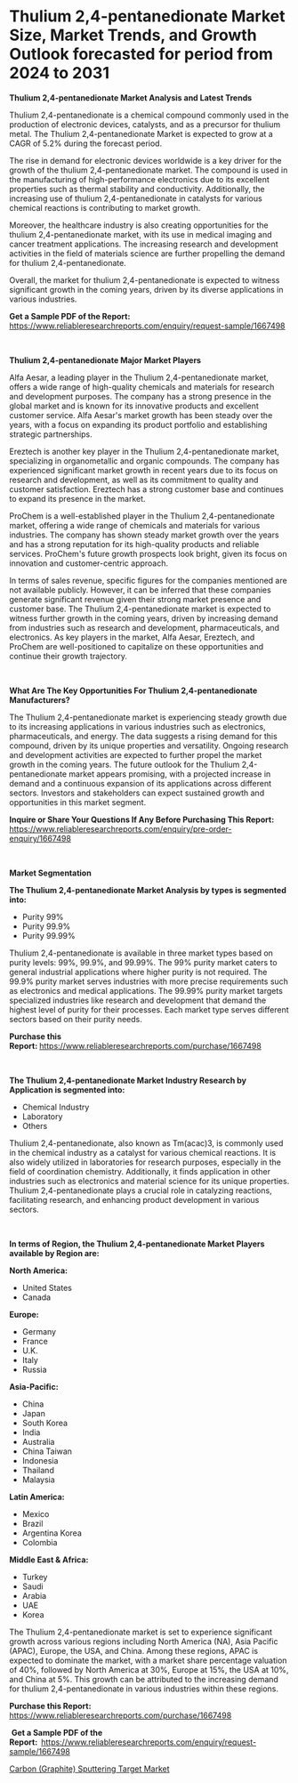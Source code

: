 <p><h1>Thulium 2,4-pentanedionate Market Size, Market Trends, and Growth Outlook forecasted for period from 2024 to 2031</h1></p><p><strong>Thulium 2,4-pentanedionate Market Analysis and Latest Trends</strong></p>
<p><p>Thulium 2,4-pentanedionate is a chemical compound commonly used in the production of electronic devices, catalysts, and as a precursor for thulium metal. The Thulium 2,4-pentanedionate Market is expected to grow at a CAGR of 5.2% during the forecast period. </p><p>The rise in demand for electronic devices worldwide is a key driver for the growth of the thulium 2,4-pentanedionate market. The compound is used in the manufacturing of high-performance electronics due to its excellent properties such as thermal stability and conductivity. Additionally, the increasing use of thulium 2,4-pentanedionate in catalysts for various chemical reactions is contributing to market growth.</p><p>Moreover, the healthcare industry is also creating opportunities for the thulium 2,4-pentanedionate market, with its use in medical imaging and cancer treatment applications. The increasing research and development activities in the field of materials science are further propelling the demand for thulium 2,4-pentanedionate.</p><p>Overall, the market for thulium 2,4-pentanedionate is expected to witness significant growth in the coming years, driven by its diverse applications in various industries.</p></p>
<p><strong>Get a Sample PDF of the Report:&nbsp;</strong> <a href="https://www.reliableresearchreports.com/enquiry/request-sample/1667498">https://www.reliableresearchreports.com/enquiry/request-sample/1667498</a></p>
<p>&nbsp;</p>
<p><strong>Thulium 2,4-pentanedionate Major Market Players</strong></p>
<p><p>Alfa Aesar, a leading player in the Thulium 2,4-pentanedionate market, offers a wide range of high-quality chemicals and materials for research and development purposes. The company has a strong presence in the global market and is known for its innovative products and excellent customer service. Alfa Aesar's market growth has been steady over the years, with a focus on expanding its product portfolio and establishing strategic partnerships.</p><p>Ereztech is another key player in the Thulium 2,4-pentanedionate market, specializing in organometallic and organic compounds. The company has experienced significant market growth in recent years due to its focus on research and development, as well as its commitment to quality and customer satisfaction. Ereztech has a strong customer base and continues to expand its presence in the market.</p><p>ProChem is a well-established player in the Thulium 2,4-pentanedionate market, offering a wide range of chemicals and materials for various industries. The company has shown steady market growth over the years and has a strong reputation for its high-quality products and reliable services. ProChem's future growth prospects look bright, given its focus on innovation and customer-centric approach.</p><p>In terms of sales revenue, specific figures for the companies mentioned are not available publicly. However, it can be inferred that these companies generate significant revenue given their strong market presence and customer base. The Thulium 2,4-pentanedionate market is expected to witness further growth in the coming years, driven by increasing demand from industries such as research and development, pharmaceuticals, and electronics. As key players in the market, Alfa Aesar, Ereztech, and ProChem are well-positioned to capitalize on these opportunities and continue their growth trajectory.</p></p>
<p>&nbsp;</p>
<p><strong>What Are The Key Opportunities For Thulium 2,4-pentanedionate Manufacturers?</strong></p>
<p><p>The Thulium 2,4-pentanedionate market is experiencing steady growth due to its increasing applications in various industries such as electronics, pharmaceuticals, and energy. The data suggests a rising demand for this compound, driven by its unique properties and versatility. Ongoing research and development activities are expected to further propel the market growth in the coming years. The future outlook for the Thulium 2,4-pentanedionate market appears promising, with a projected increase in demand and a continuous expansion of its applications across different sectors. Investors and stakeholders can expect sustained growth and opportunities in this market segment.</p></p>
<p><strong>Inquire or Share Your Questions If Any Before Purchasing This Report:</strong> <a href="https://www.reliableresearchreports.com/enquiry/pre-order-enquiry/1667498">https://www.reliableresearchreports.com/enquiry/pre-order-enquiry/1667498</a></p>
<p>&nbsp;</p>
<p><strong>Market Segmentation</strong></p>
<p><strong>The Thulium 2,4-pentanedionate Market Analysis by types is segmented into:</strong></p>
<p><ul><li>Purity 99%</li><li>Purity 99.9%</li><li>Purity 99.99%</li></ul></p>
<p><p>Thulium 2,4-pentanedionate is available in three market types based on purity levels: 99%, 99.9%, and 99.99%. The 99% purity market caters to general industrial applications where higher purity is not required. The 99.9% purity market serves industries with more precise requirements such as electronics and medical applications. The 99.99% purity market targets specialized industries like research and development that demand the highest level of purity for their processes. Each market type serves different sectors based on their purity needs.</p></p>
<p><strong>Purchase this Report:&nbsp;</strong><a href="https://www.reliableresearchreports.com/purchase/1667498">https://www.reliableresearchreports.com/purchase/1667498</a></p>
<p>&nbsp;</p>
<p><strong>The Thulium 2,4-pentanedionate Market Industry Research by Application is segmented into:</strong></p>
<p><ul><li>Chemical Industry</li><li>Laboratory</li><li>Others</li></ul></p>
<p><p>Thulium 2,4-pentanedionate, also known as Tm(acac)3, is commonly used in the chemical industry as a catalyst for various chemical reactions. It is also widely utilized in laboratories for research purposes, especially in the field of coordination chemistry. Additionally, it finds application in other industries such as electronics and material science for its unique properties. Thulium 2,4-pentanedionate plays a crucial role in catalyzing reactions, facilitating research, and enhancing product development in various sectors.</p></p>
<p>&nbsp;</p>
<p><strong>In terms of Region, the Thulium 2,4-pentanedionate Market Players available by Region are:</strong></p>
<p>
    <p> <strong> North America: </strong>
        <ul>
            <li>United States</li>
            <li>Canada</li>
        </ul>
        </p> 
    <p> <strong> Europe: </strong>
        <ul>
            <li>Germany</li>
            <li>France</li>
            <li>U.K.</li>
            <li>Italy</li>
            <li>Russia</li>
        </ul>
        </p> 
    <p> <strong> Asia-Pacific: </strong>
        <ul>
            <li>China</li>
            <li>Japan</li>
            <li>South Korea</li>
            <li>India</li>
            <li>Australia</li>
            <li>China Taiwan</li>
            <li>Indonesia</li>
            <li>Thailand</li>
            <li>Malaysia</li>
        </ul>
        </p> 
    <p> <strong> Latin America: </strong>
        <ul>
            <li>Mexico</li>
            <li>Brazil</li>
            <li>Argentina Korea</li>
            <li>Colombia</li>
        </ul>
        </p> 
    <p> <strong> Middle East & Africa: </strong>
        <ul>
            <li>Turkey</li>
            <li>Saudi</li>
            <li>Arabia</li>
            <li>UAE</li>
            <li>Korea</li>
        </ul>
    </p>
    </p>
<p><p>The Thulium 2,4-pentanedionate market is set to experience significant growth across various regions including North America (NA), Asia Pacific (APAC), Europe, the USA, and China. Among these regions, APAC is expected to dominate the market, with a market share percentage valuation of 40%, followed by North America at 30%, Europe at 15%, the USA at 10%, and China at 5%. This growth can be attributed to the increasing demand for thulium 2,4-pentanedionate in various industries within these regions.</p></p>
<p><strong>Purchase this Report: </strong><a href="https://www.reliableresearchreports.com/purchase/1667498">https://www.reliableresearchreports.com/purchase/1667498</a></p>
<p>&nbsp;<strong>Get a Sample PDF of the Report:&nbsp;&nbsp;</strong><a href="https://www.reliableresearchreports.com/enquiry/request-sample/1667498">https://www.reliableresearchreports.com/enquiry/request-sample/1667498</a></p>
<p><strong></strong></p>
<p><p><a href="https://github.com/JameTravis/Market-Research-Report-List-4/blob/main/carbon-graphite-sputtering-target-market.md">Carbon (Graphite) Sputtering Target Market</a></p></p>